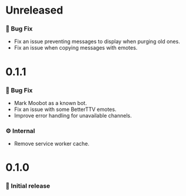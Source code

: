 # Unreleased

### 🐛 Bug Fix

- Fix an issue preventing messages to display when purging old ones.
- Fix an issue when copying messages with emotes.

# 0.1.1

### 🐛 Bug Fix

- Mark Moobot as a known bot.
- Fix an issue with some BetterTTV emotes.
- Improve error handling for unavailable channels.

### ⚙️ Internal

- Remove service worker cache.

# 0.1.0

### 🎉 Initial release
